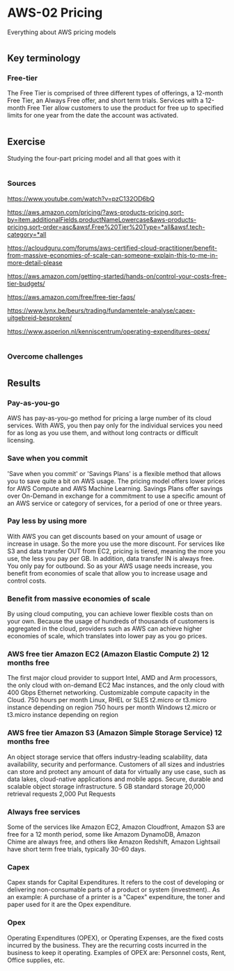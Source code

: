 # AWS-02 Pricing
Everything about AWS pricing models
#
## Key terminology
### Free-tier
The Free Tier is comprised of three different types of offerings, a 12-month Free Tier, an Always Free offer, and short term trials. Services with a 12-month Free Tier allow customers to use the product for free up to specified limits for one year from the date the account was activated.
#
## Exercise
Studying the four-part pricing model and all that goes with it
#
### Sources
https://www.youtube.com/watch?v=pzC132OD6bQ

https://aws.amazon.com/pricing/?aws-products-pricing.sort-by=item.additionalFields.productNameLowercase&aws-products-pricing.sort-order=asc&awsf.Free%20Tier%20Type=*all&awsf.tech-category=*all

https://acloudguru.com/forums/aws-certified-cloud-practitioner/benefit-from-massive-economies-of-scale-can-someone-explain-this-to-me-in-more-detail-please

https://aws.amazon.com/getting-started/hands-on/control-your-costs-free-tier-budgets/

https://aws.amazon.com/free/free-tier-faqs/

https://www.lynx.be/beurs/trading/fundamentele-analyse/capex-uitgebreid-besproken/

https://www.asperion.nl/kenniscentrum/operating-expenditures-opex/
#
### Overcome challenges
#
## Results
### Pay-as-you-go
AWS has pay-as-you-go method for pricing a large number of its cloud services. With AWS, you then pay only for the individual services you need for as long as you use them, and without long contracts or difficult licensing.

### Save when you commit
'Save when you commit' or 'Savings Plans' is a flexible method that allows you to save quite a bit on AWS usage. The pricing model offers lower prices for AWS Compute and AWS Machine Learning. Savings Plans offer savings over On-Demand in exchange for a commitment to use a specific amount of an AWS service or category of services, for a period of one or three years.

### Pay less by using more
With AWS you can get discounts based on your amount of usage or increase in usage. So the more you use the more discount. For services like S3 and data transfer OUT from EC2, pricing is tiered, meaning the more you use, the less you pay per GB. In addition, data transfer IN is always free. You only pay for outbound. So as your AWS usage needs increase, you benefit from economies of scale that allow you to increase usage and control costs.

### Benefit from massive economies of scale
By using cloud computing, you can achieve lower flexible costs than on your own. Because the usage of hundreds of thousands of customers is aggregated in the cloud, providers such as AWS can achieve higher economies of scale, which translates into lower pay as you go prices.


### AWS free tier Amazon EC2 (Amazon Elastic Compute 2) 12 months free
The first major cloud provider to support Intel, AMD and Arm processors, the only cloud with on-demand EC2 Mac instances, and the only cloud with 400 Gbps Ethernet networking.
Customizable compute capacity in the Cloud.
750 hours per month Linux, RHEL or SLES t2.micro or t3.micro instance depending on region
750 hours per month Windows t2.micro or t3.micro instance depending on region

### AWS free tier Amazon S3 (Amazon Simple Storage Service) 12 months free
An object storage service that offers industry-leading scalability, data availability, security and performance. Customers of all sizes and industries can store and protect any amount of data for virtually any use case, such as data lakes, cloud-native applications and mobile apps.
Secure, durable and scalable object storage infrastructure.
5 GB standard storage
20,000 retrieval requests
2,000 Put Requests

### Always free services
Some of the services like Amazon EC2, Amazon Cloudfront, Amazon S3 are free for a 12 month period, some like Amazom DynamoDB, Amazon Chime are always free, and others like Amazon Redshift, Amazon Lightsail have short term free trials, typically 30-60 days.

### Capex
Capex stands for Capital Expenditures. 
It refers to the cost of developing or delivering non-consumable parts of a product or system (investment).. As an example: A purchase of a printer is a "Capex" expenditure, the toner and paper used for it are the Opex expenditure.

### Opex
Operating Expenditures (OPEX), or Operating Expenses, are the fixed costs incurred by the business. They are the recurring costs incurred in the business to keep it operating. Examples of OPEX are: Personnel costs, Rent, Office supplies, etc.
